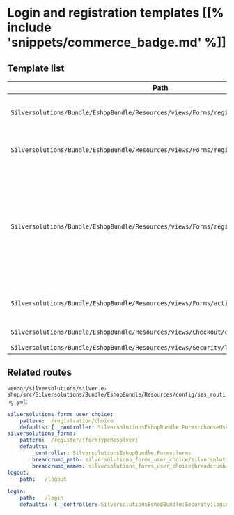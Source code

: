 # Login and registration templates [[% include 'snippets/commerce_badge.md' %]]

## Template list

| Path     | Description        |
| -------- | ------------------ |
| `Silversolutions/Bundle/EshopBundle/Resources/views/Forms/register_private.html.twig`  | Form for private customer registration |
| `Silversolutions/Bundle/EshopBundle/Resources/views/Forms/register_business.html.twig` | Form for business customer registration  |
| `Silversolutions/Bundle/EshopBundle/Resources/views/Forms/register_choice.html.twig`   | Overview page for registration, which offers buttons for the different registration types (and activation of existing customers) |
| `Silversolutions/Bundle/EshopBundle/Resources/views/Forms/activate_business.html.twig` | Form for activating of existing customers   |
| `Silversolutions/Bundle/EshopBundle/Resources/views/Checkout/checkout_login.html.twig`   | Login form in checkout   |
| `Silversolutions/Bundle/EshopBundle/Resources/views/Security/login.html.twig`   | Login form  |

## Related routes

`vendor/silversolutions/silver.e-shop/src/Silversolutions/Bundle/EshopBundle/Resources/config/ses_routing.yml`:

``` yaml
silversolutions_forms_user_choice:
    pattern:  /registration/choice
    defaults: { _controller: SilversolutionsEshopBundle:Forms:chooseUserType }
silversolutions_forms:
    pattern:  /register/{formTypeResolver}
    defaults:
        _controller: SilversolutionsEshopBundle:Forms:forms
        breadcrumb_path: silversolutions_forms_user_choice/silversolutions_forms
        breadcrumb_names: silversolutions_forms_user_choice|breadcrumb/common.silver_forms.$formTypeResolver$
logout:
    path:   /logout

login:
    path:   /login
    defaults:  { _controller: SilversolutionsEshopBundle:Security:login }
```
